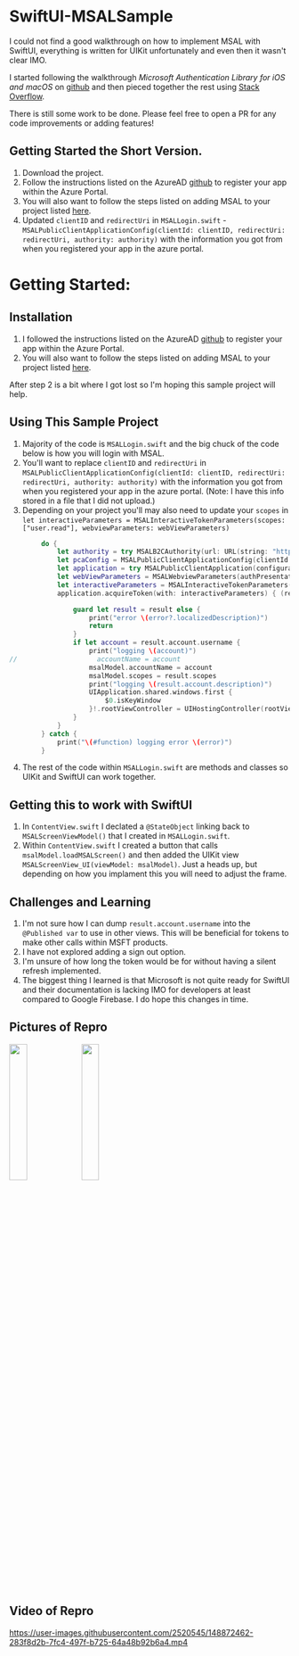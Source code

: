 # SwiftUI-MSALSample
I could not find a good walkthrough on how to implement MSAL with SwiftUI, everything is written for UIKit unfortunately and even then it wasn't clear IMO.

I started following the walkthrough  *Microsoft Authentication Library for iOS and macOS* on [github](https://github.com/AzureAD/microsoft-authentication-library-for-objc) and then pieced together the rest using [Stack Overflow](https://stackoverflow.com/questions/70654875/im-trying-to-convert-a-msal-login-from-uikit-to-swiftui-and-not-sure-how-i-can?noredirect=1#comment124912963_70654875).

There is still some work to be done.  Please feel free to open a PR for any code improvements or adding features!  

## Getting Started the Short Version.

1. Download the project.
2. Follow the instructions listed on the AzureAD [github](https://github.com/AzureAD/microsoft-authentication-library-for-objc#installation) to register your app within the Azure Portal.
3. You will also want to follow the steps listed on adding MSAL to your project listed [here](https://github.com/AzureAD/microsoft-authentication-library-for-objc#installation).  
4. Updated `clientID` and `redirectUri` in  `MSALLogin.swift` - `MSALPublicClientApplicationConfig(clientId: clientID, redirectUri: redirectUri, authority: authority)` with the information you got from when you registered your app in the azure portal. 

# Getting Started:

## Installation
1. I followed the instructions listed on the AzureAD [github](https://github.com/AzureAD/microsoft-authentication-library-for-objc#installation) to register your app within the Azure Portal.
2. You will also want to follow the steps listed on adding MSAL to your project listed [here](https://github.com/AzureAD/microsoft-authentication-library-for-objc#installation).  

After step 2 is a bit where I got lost so I'm hoping this sample project will help.

## Using This Sample Project

1. Majority of the code is `MSALLogin.swift` and the big chuck of the code below is how you will login with MSAL.
2. You'll want to replace `clientID` and `redirectUri` in `MSALPublicClientApplicationConfig(clientId: clientID, redirectUri: redirectUri, authority: authority)` with the information you got from when you registered your app in the azure portal. (Note: I have this info stored in a file that I did not upload.)
3. Depending on your project you'll may also need to update your `scopes` in `let interactiveParameters = MSALInteractiveTokenParameters(scopes: ["user.read"], webviewParameters: webViewParameters)`

```swift
        do {
            let authority = try MSALB2CAuthority(url: URL(string: "https://login.microsoftonline.com/common")!)
            let pcaConfig = MSALPublicClientApplicationConfig(clientId: clientID, redirectUri: redirectUri, authority: authority)
            let application = try MSALPublicClientApplication(configuration: pcaConfig)
            let webViewParameters = MSALWebviewParameters(authPresentationViewController: self)
            let interactiveParameters = MSALInteractiveTokenParameters(scopes: ["user.read"], webviewParameters: webViewParameters)
            application.acquireToken(with: interactiveParameters) { (result, error) in

                guard let result = result else {
                    print("error \(error?.localizedDescription)")
                    return
                }
                if let account = result.account.username {
                    print("logging \(account)")
//                    accountName = account
                    msalModel.accountName = account
                    msalModel.scopes = result.scopes
                    print("logging \(result.account.description)")
                    UIApplication.shared.windows.first {
                        $0.isKeyWindow
                    }!.rootViewController = UIHostingController(rootView: ContentView())
                }
            }
        } catch {
            print("\(#function) logging error \(error)")
        }
```
4. The rest of the code within `MSALLogin.swift` are methods and classes so UIKit and SwiftUI can work together.

## Getting this to work with SwiftUI

1. In `ContentView.swift` I declated a `@StateObject` linking back to `MSALScreenViewModel()` that I created in `MSALLogin.swift`.
2. Within `ContentView.swift` I created a button that calls `msalModel.loadMSALScreen()` and then added the UIKit view `MSALScreenView_UI(viewModel: msalModel)`.  Just a heads up, but depending on how you implament this you will need to adjust the frame.

## Challenges and Learning

1. I'm not sure how I can dump `result.account.username` into the `@Published var` to use in other views.  This will be beneficial for tokens to make other calls within MSFT products. 
2. I have not explored adding a sign out option.
3. I'm unsure of how long the token would be for without having a silent refresh implemented.
4. The biggest thing I learned is that Microsoft is not quite ready for SwiftUI and their documentation is lacking IMO for developers at least compared to Google Firebase.  I do hope this changes in time.

## Pictures of Repro

<img src="https://user-images.githubusercontent.com/2520545/148872603-ba2f957b-f8a8-4c38-915b-de0e9613674c.png" width=25% height=25%>

<img src="https://user-images.githubusercontent.com/2520545/148872605-93470bea-471c-449f-b107-ed2de7d4b2a7.png" width=25% height=25%>


## Video of Repro

https://user-images.githubusercontent.com/2520545/148872462-283f8d2b-7fc4-497f-b725-64a48b92b6a4.mp4



